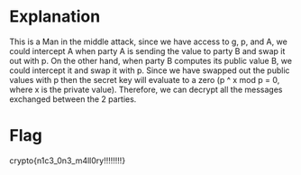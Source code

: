 # Explanation
This is a Man in the middle attack, since we have access to g, p, and A, we could intercept A when party A is sending the value to party B and swap it out with p. On the other hand, when party B computes
its public value B, we could intercept it and swap it with p. Since we have swapped out the public values with p then the secret key will evaluate to a zero (p ^ x mod p = 0, where x is the private value). Therefore, we can decrypt all the messages exchanged between the 2 parties.

# Flag
crypto{n1c3_0n3_m4ll0ry!!!!!!!!}